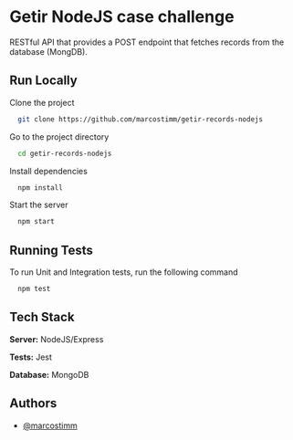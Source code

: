 # Getir NodeJS case challenge

RESTful API that provides a POST endpoint that fetches records from the database (MongDB).

## Run Locally

Clone the project

```bash
  git clone https://github.com/marcostimm/getir-records-nodejs
```

Go to the project directory

```bash
  cd getir-records-nodejs
```

Install dependencies

```bash
  npm install
```

Start the server

```bash
  npm start
```

## Running Tests

To run Unit and Integration tests, run the following command

```bash
  npm test
```

## Tech Stack

**Server:** NodeJS/Express

**Tests:** Jest

**Database:** MongoDB

## Authors

-   [@marcostimm](https://www.github.com/marcostimm)
